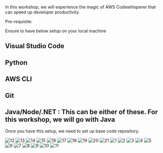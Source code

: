 In this workshop, we will experience the magic of AWS Codewhisperer that can speed up developer productivity

Pre-requisite:

Ensure to have below setup on your local machine

## Visual Studio Code
## Python 
## AWS CLI 
## Git 
## Java/Node/.NET : This can be either of these. For this workshop, we will go with Java

Once you have this setup, we need to set up base code repository.

![12](https://github.com/prashantlangade306/12weeksawschallenge/assets/57378421/50ee41d6-0e44-4144-beb2-24d155caf957)
![13](https://github.com/prashantlangade306/12weeksawschallenge/assets/57378421/db9e4f12-b59c-4c8b-a98b-38da29417081)
![14](https://github.com/prashantlangade306/12weeksawschallenge/assets/57378421/42241df9-90aa-4d31-a9a2-78186ef380a7)
![15](https://github.com/prashantlangade306/12weeksawschallenge/assets/57378421/b3581e23-52a5-4547-8f80-ed70f7f22a1c)
![16](https://github.com/prashantlangade306/12weeksawschallenge/assets/57378421/e43961c2-94cd-4b46-8b2f-c9af59f3fb1e)
![17](https://github.com/prashantlangade306/12weeksawschallenge/assets/57378421/55715afb-9eeb-48d3-aa60-840f43fe8242)
![18](https://github.com/prashantlangade306/12weeksawschallenge/assets/57378421/2388549e-fb86-47f1-a195-25864d4c7b48)
![19](https://github.com/prashantlangade306/12weeksawschallenge/assets/57378421/540b3e08-2cf6-4811-95db-a430d5382977)
![20](https://github.com/prashantlangade306/12weeksawschallenge/assets/57378421/68badd76-7782-43a4-8169-bea488f26911)
![21](https://github.com/prashantlangade306/12weeksawschallenge/assets/57378421/a6bc82bd-42be-43ca-89f4-b641cd6dad31)
![1](https://github.com/prashantlangade306/12weeksawschallenge/assets/57378421/b4691334-fafd-4205-83de-1530c1016870)
![2](https://github.com/prashantlangade306/12weeksawschallenge/assets/57378421/60af4da0-ccd5-422b-b63b-e51f4a758af7)
![3](https://github.com/prashantlangade306/12weeksawschallenge/assets/57378421/ca8ae22d-1920-42cd-9dd7-233961c075d9)
![4](https://github.com/prashantlangade306/12weeksawschallenge/assets/57378421/2ed1105a-c2b1-4931-b6d9-9b89b146ca0d)
![5](https://github.com/prashantlangade306/12weeksawschallenge/assets/57378421/81af5037-39fd-4585-bc4b-bded69f1d51a)
![6](https://github.com/prashantlangade306/12weeksawschallenge/assets/57378421/b920dd51-665a-4d90-842a-d90aad3ab2bc)
![7](https://github.com/prashantlangade306/12weeksawschallenge/assets/57378421/9e24247b-c4a8-43bc-950f-47c4871def42)
![8](https://github.com/prashantlangade306/12weeksawschallenge/assets/57378421/4f9f75bc-68ed-4058-bf64-faaa7e8f2cf3)
![9](https://github.com/prashantlangade306/12weeksawschallenge/assets/57378421/04c46d66-d8f0-4cf0-9a52-6e343fbdb345)
![10](https://github.com/prashantlangade306/12weeksawschallenge/assets/57378421/0e59b13f-c700-4817-a568-262a6c0da369)
![11](https://github.com/prashantlangade306/12weeksawschallenge/assets/57378421/660108d3-4927-47dc-b4f7-242cc38d3c2a)
